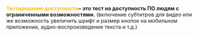 
**<font color="#ffc000">Тестирование доступности</font>–  это тест на доступность ПО людям с ограниченными возможностями.** (включение субтитров для видео или же возможность увеличить шрифт и размер кнопок на мобильном приложении, аудио-воспроизведение текста и т.д.)

